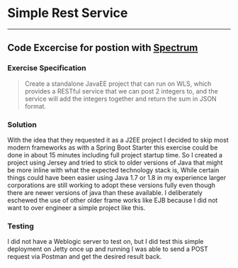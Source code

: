 # Simple Rest Service

---

## Code Excercise for postion with [Spectrum](https://jobs.spectrum.com/)

### Exercise Specification

> Create a standalone JavaEE project that can run on WLS, which provides a RESTful service that we can post 2 integers to,
> and the service will add the integers together and return the sum in JSON format.

### Solution

With the idea that they requested it as a J2EE project I decided to skip most modern frameworks as with a Spring Boot Starter this exercise could be done in about 15 minutes including full project startup time. So I created a project using Jersey and tried to stick to older versions of Java that might be more inline with what the expected technology stack is, While certain things could have been easier using Java 1.7 or 1.8 in my experience larger corporations are still working to adopt these versions fully even though there are newer versions of java than these available. I deliberately eschewed the use of other older frame works like EJB because I did not want to over engineer a simple project like this.

### Testing

 I did not have a Weblogic server to test on, but I did test this simple deployment on Jetty once up and running I was able to send a POST request via Postman and get the desired result back.
